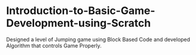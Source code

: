 # Introduction-to-Basic-Game-Development-using-Scratch
Designed a level of Jumping game using Block Based Code and developed Algorithm that controls Game Properly.

